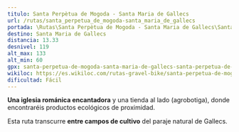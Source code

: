 ```yaml
---
titulo: Santa Perpètua de Mogoda - Santa Maria de Gallecs
url: /rutas/santa_perpetua_de_mogoda-santa_maria_de_gallecs
portada: \Rutas\Santa Perpètua de Mogoda - Santa Maria de Gallecs\Santa_Maria_de_Gallecs_16.JPG
destino: Santa Maria de Gallecs
distancia: 13.33
desnivel: 119
alt_max: 133
alt_min: 60
gpx: santa-perpetua-de-mogoda-santa-maria-de-gallecs-santa-perpetua-de-mogoda.gpx
wikiloc: https://es.wikiloc.com/rutas-gravel-bike/santa-perpetua-de-mogoda-santa-maria-de-gallecs-santa-perpetua-de-mogoda-224075677
dificultad: Fácil
---
```


**Una iglesia románica encantadora** y una tienda al lado (agrobotiga), donde encontraréis productos ecológicos de proximidad.

Esta ruta transcurre **entre campos de cultivo** del paraje natural de Gallecs.